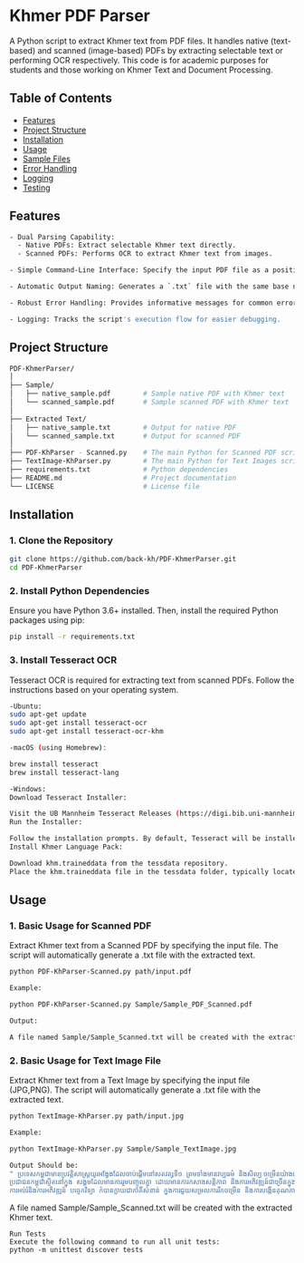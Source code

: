 # Khmer PDF Parser

A Python script to extract Khmer text from PDF files. It handles native (text-based) and scanned (image-based) PDFs by extracting selectable text or performing OCR respectively.
This code is for academic purposes for students and those working on Khmer Text and Document Processing. 

## Table of Contents

- [Features](#features)
- [Project Structure](#project-structure)
- [Installation](#installation)
- [Usage](#usage)
- [Sample Files](#sample-files)
- [Error Handling](#error-handling)
- [Logging](#logging)
- [Testing](#testing)

## Features
```bash
- Dual Parsing Capability:
  - Native PDFs: Extract selectable Khmer text directly.
  - Scanned PDFs: Performs OCR to extract Khmer text from images.

- Simple Command-Line Interface: Specify the input PDF file as a positional argument.

- Automatic Output Naming: Generates a `.txt` file with the same base name as the input PDF.

- Robust Error Handling: Provides informative messages for common errors.

- Logging: Tracks the script's execution flow for easier debugging.
```
## Project Structure
```bash
PDF-KhmerParser/
│
├── Sample/
│   ├── native_sample.pdf        # Sample native PDF with Khmer text
│   └── scanned_sample.pdf       # Sample scanned PDF with Khmer text
│
├── Extracted Text/
│   ├── native_sample.txt        # Output for native PDF
│   └── scanned_sample.txt       # Output for scanned PDF
│
├── PDF-KhParser - Scanned.py    # The main Python for Scanned PDF script
├── TextImage-KhParser.py        # The main Python for Text Images script
├── requirements.txt             # Python dependencies
├── README.md                    # Project documentation
└── LICENSE                      # License file
```

## Installation

### 1. Clone the Repository

```bash
git clone https://github.com/back-kh/PDF-KhmerParser.git
cd PDF-KhmerParser
```
### 2. Install Python Dependencies
Ensure you have Python 3.6+ installed. Then, install the required Python packages using pip:
```bash
pip install -r requirements.txt
```
### 3. Install Tesseract OCR
Tesseract OCR is required for extracting text from scanned PDFs. Follow the instructions based on your operating system.
```bash
-Ubuntu:
sudo apt-get update
sudo apt-get install tesseract-ocr
sudo apt-get install tesseract-ocr-khm

-macOS (using Homebrew):

brew install tesseract
brew install tesseract-lang

-Windows:
Download Tesseract Installer:

Visit the UB Mannheim Tesseract Releases (https://digi.bib.uni-mannheim.de/tesseract/) and download the latest installer.
Run the Installer:

Follow the installation prompts. By default, Tesseract will be installed in C:\Program Files\Tesseract-OCR\.
Install Khmer Language Pack:

Download khm.traineddata from the tessdata repository.
Place the khm.traineddata file in the tessdata folder, typically located at C:\Program Files\Tesseract-OCR\tessdata\.
```
## Usage
### 1. Basic Usage for Scanned PDF
Extract Khmer text from a Scanned PDF by specifying the input file. The script will automatically generate a .txt file with the extracted text.
```bash
python PDF-KhParser-Scanned.py path/input.pdf

Example:

python PDF-KhParser-Scanned.py Sample/Sample_PDF_Scanned.pdf

Output:

A file named Sample/Sample_Scanned.txt will be created with the extracted Khmer text.
```
### 2. Basic Usage for Text Image File
Extract Khmer text from a Text Image by specifying the input file (JPG,PNG). The script will automatically generate a .txt file with the extracted text.
```bash
python TextImage-KhParser.py path/input.jpg

Example:

python TextImage-KhParser.py Sample/Sample_TextImage.jpg

Output Should be:
" ប្រទេសកម្ពុជាមានប្រវត្តិសាស្ត្រយូរអង្វែងដែលចាប់ផ្តើមនៅសតវត្សទី១ ព្រមទាំងមានវប្បធម៌ និងសិល្បៈចម្រើនយ៉ាងច្រើន។ ប្រទេសកម្ពុជាមានភាសាខ្មែរដែលមានអក្សរដែលមានភាព សម្បូរបែប និងវប្បធម៌ជាតិ និងអន្តរជាតិ។ 
ប្រជាជនកម្ពុជាស្ថិតនៅក្នុង សង្គមដែលមានការរួមបញ្ចូលគ្នា ដោយមានការកសាងសន្តិភាព និងការអភិវឌ្ឍន៍ជាច្រើនក្នុង វិស័យសេដ្ឋកិច្ច និងសង្គម។
ការអប់រំនិងការអភិវឌ្ឍន៍ បច្ចេកវិទ្យា កំបានក្លាយជាភាគីសំខាន់ ក្នុងការជួយសម្រលការរីកចម្រើន និងការបង្កើនគុណភាពជីវិតសម្រាប់ប្រជាជន។ "
```

A file named Sample/Sample_Scanned.txt will be created with the extracted Khmer text.
```
Run Tests
Execute the following command to run all unit tests:
python -m unittest discover tests
